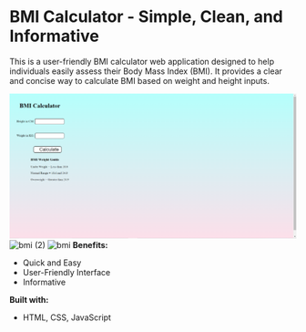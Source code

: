 # BMI Calculator - Simple, Clean, and Informative
 This is a user-friendly BMI calculator web application designed to help individuals easily assess their Body Mass Index (BMI). It provides a clear and concise way to calculate BMI based on weight and height inputs.

 ![BMI Calculator](<BMI Calc.png>)
 ![bmi (2)](https://github.com/Abhishek-Singh2609/BMI-Calculator/assets/76973944/a552bf54-88cb-468b-b965-208c9fd820af)
![bmi](https://github.com/Abhishek-Singh2609/BMI-Calculator/assets/76973944/b6bab46e-28d4-4bcd-8617-e69594385ac2)
 **Benefits:**

- Quick and Easy
- User-Friendly Interface
- Informative

**Built with:**

- HTML, CSS, JavaScript
